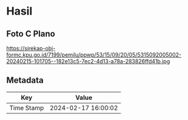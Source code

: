 # Hasil

## Foto C Plano

https://sirekap-obj-formc.kpu.go.id/7199/pemilu/ppwp/53/15/09/20/05/5315092005002-20240215-101705--182e13c5-7ec2-4d13-a78a-283826ffd41b.jpg


## Metadata

| Key        | Value               |
| ---------- | ------------------- |
| Time Stamp | 2024-02-17 16:00:02 |



